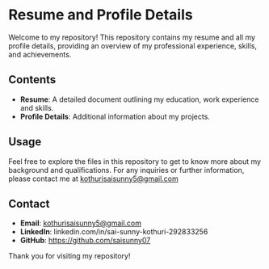 # Resume and Profile Details

Welcome to my repository! This repository contains my resume and all my profile details, providing an overview of my professional experience, skills, and achievements.

## Contents

- **Resume**: A detailed document outlining my education, work experience and skills.
- **Profile Details**: Additional information about my projects.

## Usage

Feel free to explore the files in this repository to get to know more about my background and qualifications. For any inquiries or further information, please contact me at kothurisaisunny5@gmail.com

## Contact

- **Email**: kothurisaisunny5@gmail.com
- **LinkedIn**: linkedin.com/in/sai-sunny-kothuri-292833256
- **GitHub**: https://github.com/saisunny07



Thank you for visiting my repository!
